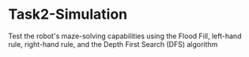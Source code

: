 # Task2-Simulation
Test the robot's maze-solving capabilities using the Flood Fill, left-hand rule, right-hand rule, and the Depth First Search (DFS) algorithm
